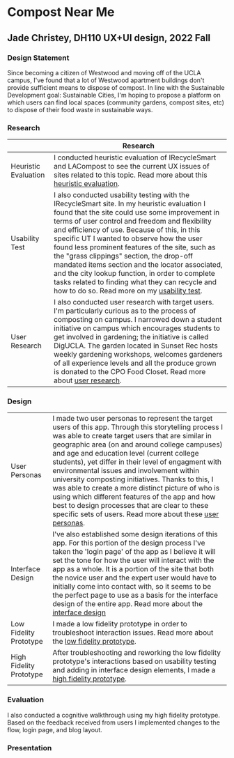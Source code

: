# Compost Near Me

## Jade Christey, DH110 UX+UI design, 2022 Fall 

### Design Statement 
Since becoming a citizen of Westwood and moving off of the UCLA campus, I've found that a lot of Westwood apartment buildings don't provide sufficient means to dispose of compost. In line with the Sustainable Development goal: Sustainable Cities, I'm hoping to propose a platform on which users can find local spaces (community gardens, compost sites, etc) to dispose of their food waste in sustainable ways.

### Research

| |Research|
|---|---|
|Heuristic Evaluation |I conducted heuristic evaluation of IRecycleSmart and LACompost to see the current UX issues of sites related to this topic. Read more about this [heuristic evaluation](https://github.com/jchristey/DH110-22f/tree/main/assignment1).|
|Usability Test |I also conducted usability testing with the IRecycleSmart site. In my heuristic evaluation I found that the site could use some improvement in terms of user control and freedom and flexibility and efficiency of use. Because of this, in this specific UT I wanted to observe how the user found less prominent features of the site, such as the "grass clippings" section, the drop-off mandated items section and the locator associated, and the city lookup function, in order to complete tasks related to finding what they can recycle and how to do so. Read more on my [usability test](https://github.com/jchristey/DH110-22f/tree/main/PilotUT).|
|User Research |I also conducted user research with target users. I'm particularly curious as to the process of composting on campus. I narrowed down a student initiative on campus which encourages students to get involved in gardening; the initiative is called DigUCLA. The garden located in Sunset Rec hosts weekly gardening workshops, welcomes gardeners of all experience levels and all the produce grown is donated to the CPO Food Closet. Read more about [user research](https://github.com/jchristey/DH110-22f/blob/main/PeopleInContext/README.md).|

### Design

| | |
|---|---|
|User Personas|I made two user personas to represent the target users of this app. Through this storytelling process I was able to create target users that are similar in geographic area (on and around college campuses) and age and education level (current college students), yet differ in their level of engagment with environmental issues and involvement within university composting initiatives. Thanks to this, I was able to create a more distinct picture of who is using which different features of the app and how best to design processes that are clear to these specific sets of users. Read more about these [user personas](https://github.com/jchristey/DH110-22f/blob/main/UserPersonas/README.md).|
|Interface Design|I've also established some design iterations of this app. For this portion of the design process I've taken the 'login page' of the app as I believe it will set the tone for how the user will interact with the app as a whole. It is a portion of the site that both the novice user and the expert user would have to initially come into contact with, so it seems to be the perfect page to use as a basis for the interface design of the entire app. Read more about the [interface design](https://github.com/jchristey/DH110-22f/blob/main/InterfaceDesignSystem/README.md)|
|Low Fidelity Prototype|I made a low fidelity prototype in order to troubleshoot interaction issues. Read more about the [low fidelity prototype](https://github.com/jchristey/DH110-22f/blob/main/LowFidelityProto/README.md).|
|High Fidelity Prototype|After troubleshooting and reworking the low fidelity prototype's interactions based on usability testing and adding in interface design elements, I made a [high fidelity prototype](https://github.com/jchristey/DH110-22f/blob/main/HighFidelityPrototype/README.md).|


### Evaluation 

I also conducted a cognitive walkthrough using my high fidelity prototype. Based on the feedback received from users I implemented changes to the flow, login page, and blog layout. 

### Presentation 

